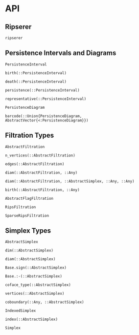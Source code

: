 # API

## Ripserer

```@docs
ripserer
```

## Persistence Intervals and Diagrams

```@docs
PersistenceInterval
```

```@docs
birth(::PersistenceInterval)
```

```@docs
death(::PersistenceInterval)
```

```@docs
persistence(::PersistenceInterval)
```

```@docs
representative(::PersistenceInterval)
```

```@docs
PersistenceDiagram
```

```@docs
barcode(::Union{PersistenceDiagram, AbstractVector{<:PersistenceDiagram}})
```

## Filtration Types

```@docs
AbstractFiltration
```

```@docs
n_vertices(::AbstractFiltration)
```

```@docs
edges(::AbstractFiltration)
```

```@docs
diam(::AbstractFiltration, ::Any)
```

```@docs
diam(::AbstractFiltration, ::AbstractSimplex, ::Any, ::Any)
```

```@docs
birth(::AbstractFiltration, ::Any)
```

```@docs
AbstractFlagFiltration
```

```@docs
RipsFiltration
```

```@docs
SparseRipsFiltration
```

## Simplex Types

```@docs
AbstractSimplex
```

```@docs
dim(::AbstractSimplex)
```

```@docs
diam(::AbstractSimplex)
```

```@docs
Base.sign(::AbstractSimplex)
```

```@docs
Base.:-(::AbstractSimplex)
```

```@docs
coface_type(::AbstractSimplex)
```

```@docs
vertices(::AbstractSimplex)
```

```@docs
coboundary(::Any, ::AbstractSimplex)
```

```@docs
IndexedSimplex
```

```@docs
index(::AbstractSimplex)
```

```@docs
Simplex
```
